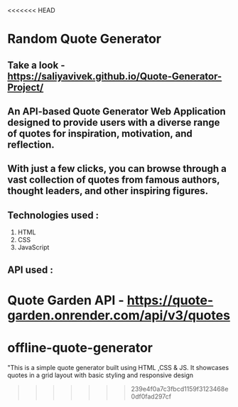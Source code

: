 <<<<<<< HEAD
# Random Quote Generator

## Take a look -  https://saliyavivek.github.io/Quote-Generator-Project/

## An API-based Quote Generator Web Application designed to provide users with a diverse range of quotes for inspiration, motivation, and reflection. 

## With just a few clicks, you can browse through a vast collection of quotes from famous authors, thought leaders, and other inspiring figures.

## Technologies used :
   1. HTML
   2. CSS
   3. JavaScript

## API used :
   Quote Garden API - https://quote-garden.onrender.com/api/v3/quotes
=======
# offline-quote-generator
"This is a simple quote generator built using HTML ,CSS &amp; JS. It showcases quotes in a grid layout with basic styling and responsive design
>>>>>>> 239e4f0a7c3fbcd1159f3123468e0df0fad297cf
